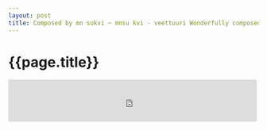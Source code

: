 ```yaml
---
layout: post
title: Composed by mn sukvi ~ mnsu kvi - veettuuri Wonderfully composed by K.v Mahadevan.
--- 
```




 {{page.title}}
======================================================




<p><iframe class="tumblr_audio_player tumblr_audio_player_55522071918" src="http://blog.daab.in/post/55522071918/audio_player_iframe/dabdev/tumblr_mpzlpuVZ1c1rpvtsj?audio_file=https%3A%2F%2Fwww.tumblr.com%2Faudio_file%2Fdabdev%2F55522071918%2Ftumblr_mpzlpuVZ1c1rpvtsj" frameborder="0" allowtransparency="true" scrolling="no" width="500" height="85"></iframe></p>